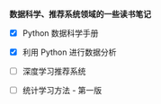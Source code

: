 **数据科学、推荐系统领域的一些读书笔记**

- [x] Python 数据科学手册
- [x]  利用 Python 进行数据分析
- [ ] 深度学习推荐系统
- [ ] 统计学习方法 - 第一版

